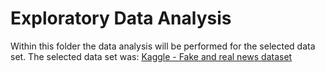 # Exploratory Data Analysis

Within this folder the data analysis will be performed for the selected data set. 
The selected data set was: [Kaggle - Fake and real news dataset](https://www.kaggle.com/clmentbisaillon/fake-and-real-news-dataset)